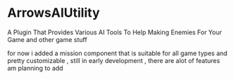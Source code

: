 # ArrowsAIUtility
 A Plugin That Provides Various AI Tools To Help Making Enemies For Your Game and other game stuff
 
 for now i added a mission component that is suitable for all game types and pretty customizable , still in early development , there are alot of features am planning to add
